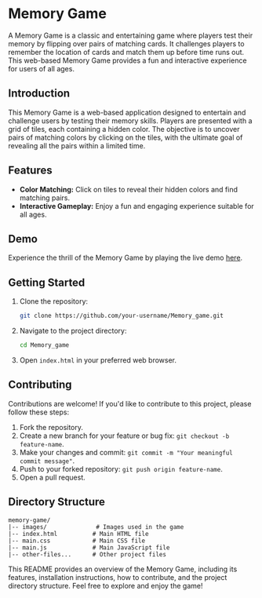 # Memory Game

A Memory Game is a classic and entertaining game where players test their memory by flipping over pairs of matching cards. It challenges players to remember the location of cards and match them up before time runs out. This web-based Memory Game provides a fun and interactive experience for users of all ages.

## Introduction

This Memory Game is a web-based application designed to entertain and challenge users by testing their memory skills. Players are presented with a grid of tiles, each containing a hidden color. The objective is to uncover pairs of matching colors by clicking on the tiles, with the ultimate goal of revealing all the pairs within a limited time.

## Features

- **Color Matching:** Click on tiles to reveal their hidden colors and find matching pairs.
- **Interactive Gameplay:** Enjoy a fun and engaging experience suitable for all ages.

## Demo

Experience the thrill of the Memory Game by playing the live demo [here]([https://example.com/memory-game](https://memory-game26-js.netlify.app/)).

## Getting Started

1. Clone the repository:

    ```bash
    git clone https://github.com/your-username/Memory_game.git
    ```

2. Navigate to the project directory:

    ```bash
    cd Memory_game
    ```

3. Open `index.html` in your preferred web browser.

## Contributing

Contributions are welcome! If you'd like to contribute to this project, please follow these steps:

1. Fork the repository.
2. Create a new branch for your feature or bug fix: `git checkout -b feature-name`.
3. Make your changes and commit: `git commit -m "Your meaningful commit message"`.
4. Push to your forked repository: `git push origin feature-name`.
5. Open a pull request.

## Directory Structure

```plaintext
memory-game/
|-- images/              # Images used in the game
|-- index.html          # Main HTML file
|-- main.css            # Main CSS file
|-- main.js             # Main JavaScript file
|-- other-files...      # Other project files
```

This README provides an overview of the Memory Game, including its features, installation instructions, how to contribute, and the project directory structure. Feel free to explore and enjoy the game!
